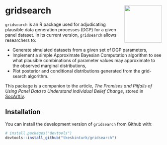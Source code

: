 
<!-- README.md is generated from README.Rmd. Please edit that file -->

# gridsearch <img src="sticker/gridsearch.png" align="right" alt="" width="120" />

<!-- badges: start -->
<!-- badges: end -->

`gridsearch` is an R package used for adjudicating plausible data
generation processes (DGP) for a given panel dataset. In its current
version, `gridsearch` allows researchers to:

- Generate simulated datasets from a given set of DGP parameters,
- Implement a simple Approximate Bayesian Computation algorithm to see
  what plausible combinations of parameter values may approximate to the
  observed marginal distributions,
- Plot posterior and conditional distributions generated from the
  grid-search algorithm.

This package is a companion to the article, *The Promises and Pitfalls
of Using Panel Data to Understand Individual Belief Change*, stored in
[SocArXiv](https://osf.io/preprints/socarxiv/rhf4q).

## Installation

You can install the development version of `gridsearch` from Github
with:

``` r
# install.packages("devtools")
devtools::install_github("tkeskinturk/gridsearch")
```
